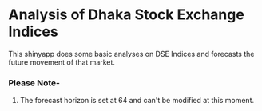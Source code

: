 # Analysis of Dhaka Stock Exchange Indices
This shinyapp does some basic analyses on DSE Indices and forecasts the future movement of that market. 
### Please Note-
1. The forecast horizon is set at 64 and can't be modified at this moment.
